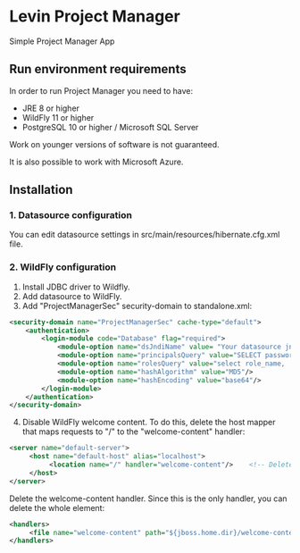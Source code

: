 # Levin Project Manager
Simple Project Manager App

## Run environment requirements
In order to run Project Manager you need to have:

- JRE 8 or higher
- WildFly 11 or higher
- PostgreSQL 10 or higher / Microsoft SQL Server

Work on younger versions of software is not guaranteed.

It is also possible to work with Microsoft Azure.

## Installation
### 1. Datasource configuration
You can edit datasource settings in src/main/resources/hibernate.cfg.xml file.

### 2. WildFly configuration
1. Install JDBC driver to Wildfly.
2. Add datasource to WildFly.
3. Add "ProjectManagerSec" security-domain to standalone.xml:

```xml
<security-domain name="ProjectManagerSec" cache-type="default">
    <authentication>
        <login-module code="Database" flag="required">
            <module-option name="dsJndiName" value= "Your datasource jndi-name" />
            <module-option name="principalsQuery" value="SELECT password from users WHERE login=?"/>
            <module-option name="rolesQuery" value="select role_name, 'Roles' from roles, user_roles, users where login=? AND user_roles.role_id = roles.id AND user_roles.user_id = users.id"/>
            <module-option name="hashAlgorithm" value="MD5"/>
            <module-option name="hashEncoding" value="base64"/>
        </login-module>
    </authentication>
</security-domain>
```
4. Disable WildFly welcome content. To do this, delete the host mapper that maps requests to "/" to the "welcome-content" handler:
```xml
<server name="default-server">  
     <host name="default-host" alias="localhost">  
          <location name="/" handler="welcome-content"/>    <!-- Delete this line! -->  
     </host>  
</server>  
```

Delete the welcome-content handler. Since this is the only handler, you can delete the whole <handlers> element:
```xml
<handlers>  
     <file name="welcome-content" path="${jboss.home.dir}/welcome-content"/>  
</handlers>
```


